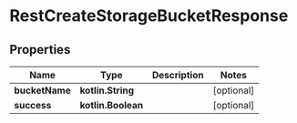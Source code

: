 
# RestCreateStorageBucketResponse

## Properties
| Name | Type | Description | Notes |
| ------------ | ------------- | ------------- | ------------- |
| **bucketName** | **kotlin.String** |  |  [optional] |
| **success** | **kotlin.Boolean** |  |  [optional] |
